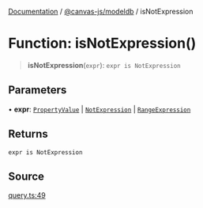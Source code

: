 [Documentation](../../../index.md) / [@canvas-js/modeldb](../index.md) / isNotExpression

# Function: isNotExpression()

> **isNotExpression**(`expr`): `expr is NotExpression`

## Parameters

• **expr**: [`PropertyValue`](../type-aliases/PropertyValue.md) \| [`NotExpression`](../type-aliases/NotExpression.md) \| [`RangeExpression`](../type-aliases/RangeExpression.md)

## Returns

`expr is NotExpression`

## Source

[query.ts:49](https://github.com/canvasxyz/canvas/blob/4c6b729f/packages/modeldb/src/query.ts#L49)
